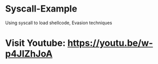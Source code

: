 # Syscall-Example
Using syscall to load shellcode, Evasion techniques 

# Visit Youtube: https://youtu.be/w-p4JIZhJoA
